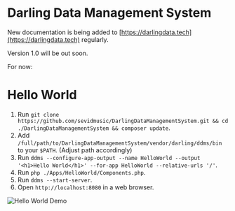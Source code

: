 # Darling Data Management System

New documentation is being added to [https://darlingdata.tech](https://darlingdata.tech) regularly.

Version 1.0 will be out soon.

For now:

# Hello World

1. Run `git clone https://github.com/sevidmusic/DarlingDataManagementSystem.git && cd ./DarlingDataManagementSystem && composer update`.
2. Add `/full/path/to/DarlingDataManagementSystem/vendor/darling/ddms/bin` to your `$PATH`. (Adjust path accordingly)
3. Run `ddms --configure-app-output --name HelloWorld --output '<h1>Hello World</h1>' --for-app HelloWorld --relative-urls '/'`.
4. Run `php ./Apps/HelloWorld/Components.php`.
5. Run `ddms --start-server`.
6. Open `http://localhost:8080` in a web browser.

![Hello World Demo](https://github.com/sevidmusic/ddmsDemos/blob/main/gifs/HelloWorld_ForReadme.gif)


